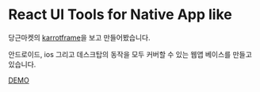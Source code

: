 # React UI Tools for Native App like

당근마켓의 [karrotframe](https://github.com/daangn/karrotframe)을 보고 만들어봤습니다.

안드로이드, ios 그리고 데스크탑의 동작을 모두 커버할 수 있는 웹앱 베이스를 만들고 있습니다.

[DEMO](https://t-frame.vercel.app/)
